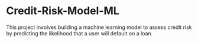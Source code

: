 # Credit-Risk-Model-ML
This project involves building a machine learning model to assess credit risk by predicting the likelihood that a user will default on a loan.
